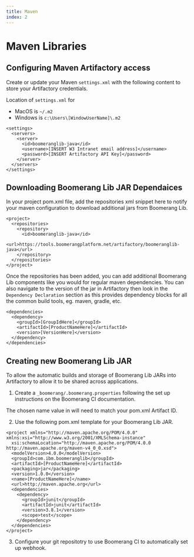 ```yaml
---
title: Maven
index: 2
---
```


# Maven Libraries

## Configuring Maven Artifactory access

Create or update your Maven `settings.xml` with the following content to store your Artifactory credentials.

Location of `settings.xml` for

- MacOS is `~/.m2`
- Windows is `c:\Users\[WindowUserName]\.m2`

```
<settings>
  <servers>
    <server>
      <id>boomeranglib-java</id>
      <username>[INSERT W3 Intranet email address]</username>
      <password>[INSERT Artifactory API Key]</password>
    </server>
  </servers>
</settings>
```

## Downloading Boomerang Lib JAR Dependaices

In your project pom.xml file, add the repositories xml snippet here to notify your maven configuration to download additional jars from Boomerang Lib.

```
<project>
  <repositories>
    <repository>
      <id>boomeranglib-java</id>
      <url>https://tools.boomerangplatform.net/artifactory/boomeranglib-java</url>
    </repository>
  </repositories>
</project>
```

Once the repositories has been added, you can add additional Boomerang Lib components like you would for regular maven dependencies. You can also navigate to the version of the jar in Artifactory then look in the `Dependency Declaration` section as this provides dependency blocks for all the common build tools, eg. maven, gradle, etc.

```
<dependencies>
  <dependency>
    <groupId>[GroupIdHere]</groupId>
    <artifactId>[ProductNameHere]</artifactId>
    <version>[VersionHere]</version>
  </dependency>
</dependencies>
```

## Creating new Boomerang Lib JAR

To allow the automatic builds and storage of Boomerang Lib JARs into Artifactory to allow it to be shared across applications.

1.  Create a `_boomerang/.boomerang.properties` following the set up instructions on the Boomerang CI documentation.

The chosen name value in will need to match your pom.xml Artifact ID.

2.  Use the following pom.xml template for your Boomerang Lib JAR.

```
<project xmlns="http://maven.apache.org/POM/4.0.0" xmlns:xsi="http://www.w3.org/2001/XMLSchema-instance"
  xsi:schemaLocation="http://maven.apache.org/POM/4.0.0 http://maven.apache.org/maven-v4_0_0.xsd">
  <modelVersion>4.0.0</modelVersion>
  <groupId>com.ibm.boomeranglib</groupId>
  <artifactId>[ProductNameHere]</artifactId>
  <packaging>jar</packaging>
  <version>1.0.0</version>
  <name>[ProductNameHere]</name>
  <url>http://maven.apache.org</url>
  <dependencies>
    <dependency>
      <groupId>junit</groupId>
      <artifactId>junit</artifactId>
      <version>3.8.1</version>
      <scope>test</scope>
    </dependency>
  </dependencies>
</project>
```

3.  Configure your git repositotry to use Boomerang CI to automatically set up webhook.
